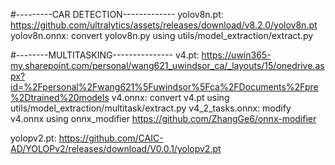 #---------CAR DETECTION-------------
yolov8n.pt: https://github.com/ultralytics/assets/releases/download/v8.2.0/yolov8n.pt
yolov8n.onnx: convert yolov8n.py using utils/model_extraction/extract.py

#--------MULTITASKING---------------
v4.pt: https://uwin365-my.sharepoint.com/personal/wang621_uwindsor_ca/_layouts/15/onedrive.aspx?id=%2Fpersonal%2Fwang621%5Fuwindsor%5Fca%2FDocuments%2Fpre%2Dtrained%20models
v4.onnx: convert v4.pt using utils/model_extraction/multitask/extract.py
v4_2_tasks.onnx: modify v4.onnx using onnx_modifier https://github.com/ZhangGe6/onnx-modifier

yolopv2.pt: https://github.com/CAIC-AD/YOLOPv2/releases/download/V0.0.1/yolopv2.pt
